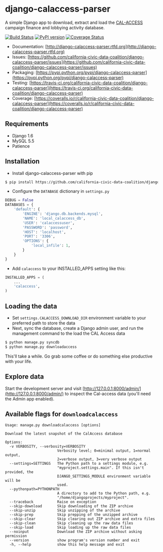 # django-calaccess-parser

A simple Django app to download, extract and load the [CAL-ACCESS](http://www.sos.ca.gov/prd/cal-access/) campaign finance and lobbying activity database.

[![Build Status](https://travis-ci.org/california-civic-data-coalition/django-calaccess-parser.png?branch=master)](https://travis-ci.org/california-civic-data-coalition/django-calaccess-parser)
[![PyPI version](https://badge.fury.io/py/django-calaccess-parser.png)](http://badge.fury.io/py/django-calaccess-parser)
[![Coverage Status](https://coveralls.io/repos/california-civic-data-coalition/django-calaccess-parser/badge.png?branch=master)](https://coveralls.io/r/california-civic-data-coalition/django-calaccess-parser?branch=master)

* Documentation: [http://django-calaccess-parser.rtfd.org](http://django-calaccess-parser.rtfd.org)
* Issues: [https://github.com/california-civic-data-coalition/django-calaccess-parser/issues](https://github.com/california-civic-data-coalition/django-calaccess-parser/issues)
* Packaging: [https://pypi.python.org/pypi/django-calaccess-parser](https://pypi.python.org/pypi/django-calaccess-parser)
* Testing: [https://travis-ci.org/california-civic-data-coalition/django-calaccess-parser](https://travis-ci.org/california-civic-data-coalition/django-calaccess-parser)
* Coverage: [https://coveralls.io/r/california-civic-data-coalition/django-calaccess-parser](https://coveralls.io/r/california-civic-data-coalition/django-calaccess-parser)

## Requirements

- Django 1.6
- MySQL 5.5
- Patience

## Installation

- Install django-calaccess-parser with pip

```bash
$ pip install https://github.com/california-civic-data-coalition/django-calaccess-parser/archive/master.zip
```

- Configure the `DATABASE` dictionary in `settings.py`
```python
DEBUG = False
DATABASES = {
    'default': {
        'ENGINE': 'django.db.backends.mysql',
        'NAME': 'local_calaccess_db',
        'USER': 'calaccessuser',
        'PASSWORD': 'password',
        'HOST': 'localhost',
        'PORT': '3306',
        'OPTIONS': {
            'local_infile': 1,
        }
    }
}
```

- Add `calaccess` to your INSTALLED_APPS setting like this:
```python
INSTALLED_APPS = (
    ...
    'calaccess',
)
```

## Loading the data

- Set `settings.CALACCESS_DOWNLOAD_DIR` environment variable to your preferred path to store the data
- Next, sync the database, create a Django admin user, and run the management command to the load the CAL Access data 
```bash
$ python manage.py syncdb
$ python manage.py downloadaccess
```
This'll take a while. Go grab some coffee or do something else productive with your life.

## Explore data

Start the development server and visit [http://127.0.0.1:8000/admin/](http://127.0.0.1:8000/admin/)
   to inspect the Cal-access data (you'll need the Admin app enabled).

## Available flags for `downloadcalaccess`
```
Usage: manage.py downloadcalaccess [options] 

Download the latest snapshot of the CalAccess database

Options:
  -v VERBOSITY, --verbosity=VERBOSITY
                        Verbosity level; 0=minimal output, 1=normal output,
                        2=verbose output, 3=very verbose output
  --settings=SETTINGS   The Python path to a settings module, e.g.
                        "myproject.settings.main". If this isn't provided, the
                        DJANGO_SETTINGS_MODULE environment variable will be
                        used.
  --pythonpath=PYTHONPATH
                        A directory to add to the Python path, e.g.
                        "/home/djangoprojects/myproject".
  --traceback           Raise on exception
  --skip-download       Skip downloading of the ZIP archive
  --skip-unzip          Skip unzipping of the archive
  --skip-prep           Skip prepping of the unzipped archive
  --skip-clear          Skip clearing out ZIP archive and extra files
  --skip-clean          Skip cleaning up the raw data files
  --skip-load           Skip loading up the raw data files
  --noinput             Download the ZIP archive without asking permission
  --version             show program's version number and exit
  -h, --help            show this help message and exit

```
